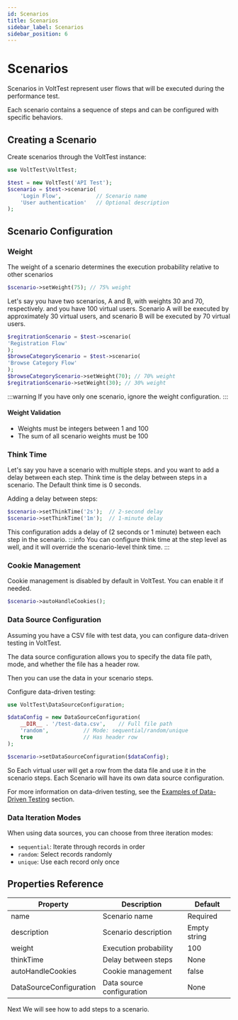 ```yaml
---
id: Scenarios
title: Scenarios
sidebar_label: Scenarios
sidebar_position: 6
---
```


# Scenarios
Scenarios in VoltTest represent user flows that will be executed during the performance test.

Each scenario contains a sequence of steps and can be configured with specific behaviors.

## Creating a Scenario
Create scenarios through the VoltTest instance:

```php
use VoltTest\VoltTest;

$test = new VoltTest('API Test');
$scenario = $test->scenario(
    'Login Flow',           // Scenario name
    'User authentication'   // Optional description
);
```

## Scenario Configuration

### Weight
The weight of a scenario determines the execution probability relative to other scenarios
```php
$scenario->setWeight(75); // 75% weight
```

Let's say you have two scenarios, A and B, with weights 30 and 70, respectively. and you have 100 virtual users.
Scenario A will be executed by approximately 30 virtual users, and scenario B will be executed by 70 virtual users.

```php
$regitrationScenario = $test->scenario(
'Registration Flow'
);
$browseCategoryScenario = $test->scenario(
'Browse Category Flow'
);
$browseCategoryScenario->setWeight(70); // 70% weight
$regitrationScenario->setWeight(30); // 30% weight
```
:::warning
If you have only one scenario, ignore the weight configuration.
:::

#### Weight Validation
- Weights must be integers between 1 and 100
- The sum of all scenario weights must be 100

### Think Time
Let's say you have a scenario with multiple steps. and you want to add a delay between each step.
Think time is the delay between steps in a scenario.
The Default think time is 0 seconds.

Adding a delay between steps:
```php
$scenario->setThinkTime('2s');  // 2-second delay
$scenario->setThinkTime('1m');  // 1-minute delay
```
This configuration adds a delay of (2 seconds or 1 minute) between each step in the scenario.
:::info
You can configure think time at the step level as well, and it will override the scenario-level think time.
:::

### Cookie Management
Cookie management is disabled by default in VoltTest. You can enable it if needed.
```php
$scenario->autoHandleCookies();
```

### Data Source Configuration
Assuming you have a CSV file with test data, you can configure data-driven testing in VoltTest.

The data source configuration allows you to specify the data file path, mode, and whether the file has a header row.

Then you can use the data in your scenario steps.

Configure data-driven testing:

```php
use VoltTest\DataSourceConfiguration;

$dataConfig = new DataSourceConfiguration(
    __DIR__ . '/test-data.csv',    // Full file path
    'random',           // Mode: sequential/random/unique
    true                // Has header row
);

$scenario->setDataSourceConfiguration($dataConfig);
```
So Each virtual user will get a row from the data file and use it in the scenario steps.
Each Scenario will have its own data source configuration.

For more information on data-driven testing, see the [Examples of Data-Driven Testing](/docs/category/examples) section.

### Data Iteration Modes

When using data sources, you can choose from three iteration modes:

- `sequential`: Iterate through records in order
- `random`: Select records randomly
- `unique`: Use each record only once

## Properties Reference

| Property | Description | Default |
|----------|-------------|---------|
| name | Scenario name | Required |
| description | Scenario description | Empty string |
| weight | Execution probability | 100 |
| thinkTime | Delay between steps | None |
| autoHandleCookies | Cookie management | false |
| DataSourceConfiguration | Data source configuration | None |

Next We will see how to add steps to a scenario.


